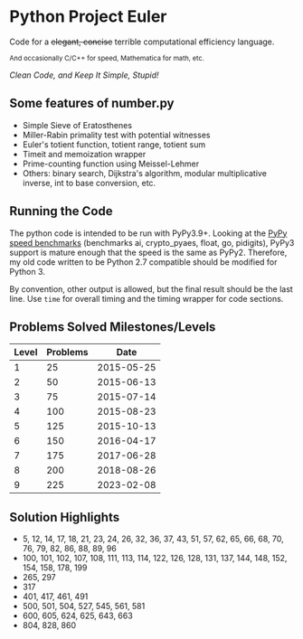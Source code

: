 Python Project Euler
====================
Code for a ~~elegant, concise~~ terrible computational efficiency language.

<sub>And occasionally C/C++ for speed, Mathematica for math, etc.</sub>

*Clean Code, and Keep It Simple, Stupid!*

Some features of number.py
--------------------------

- Simple Sieve of Eratosthenes
- Miller-Rabin primality test with potential witnesses
- Euler's totient function, totient range, totient sum
- Timeit and memoization wrapper
- Prime-counting function using Meissel-Lehmer
- Others: binary search, Dijkstra's algorithm, modular multiplicative inverse, int to base conversion, etc.

Running the Code
----------------
The python code is intended to be run with PyPy3.9+.
Looking at the [PyPy speed benchmarks](https://speed.pypy.org/comparison/) (benchmarks ai, crypto_pyaes, float, go, pidigits), PyPy3 support is mature enough that the speed is the same as PyPy2. 
Therefore, my old code written to be Python 2.7 compatible should be modified for Python 3. 

By convention, other output is allowed, but the final result should be the last line. 
Use `time` for overall timing and the timing wrapper for code sections.

Problems Solved Milestones/Levels
---------------------------------

| Level | Problems | Date       |
|-------|----------|------------|
| 1     | 25       | 2015-05-25 |
| 2     | 50       | 2015-06-13 |
| 3     | 75       | 2015-07-14 |
| 4     | 100      | 2015-08-23 |
| 5     | 125      | 2015-10-13 |
| 6     | 150      | 2016-04-17 |
| 7     | 175      | 2017-06-28 |
| 8     | 200      | 2018-08-26 |
| 9     | 225      | 2023-02-08 |

Solution Highlights
-------------------

- 5, 12, 14, 17, 18, 21, 23, 24, 26, 32, 36, 37, 43, 51, 57, 62, 65, 66, 68, 
70, 76, 79, 82, 86, 88, 89, 96
- 100, 101, 102, 107, 108, 111, 113, 114, 122, 126, 128, 131, 137, 144, 148, 152, 154, 158, 178, 199
- 265, 297
- 317
- 401, 417, 461, 491
- 500, 501, 504, 527, 545, 561, 581
- 600, 605, 624, 625, 643, 663
- 804, 828, 860
